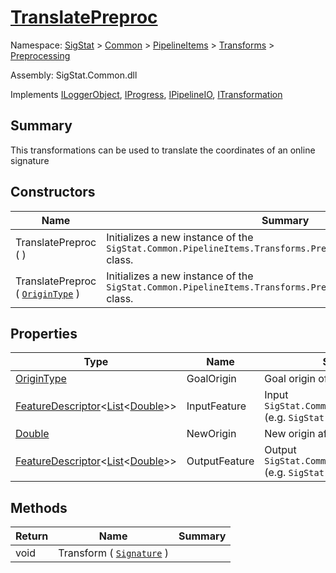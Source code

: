 # [TranslatePreproc](./TranslatePreproc.md)

Namespace: [SigStat]() > [Common]() > [PipelineItems]() > [Transforms]() > [Preprocessing]()

Assembly: SigStat.Common.dll

Implements [ILoggerObject](./../../../ILoggerObject.md), [IProgress](./../../../Helpers/IProgress.md), [IPipelineIO](./../../../Pipeline/IPipelineIO.md), [ITransformation](./../../../ITransformation.md)

## Summary
This transformations can be used to translate the coordinates of an online signature

## Constructors

| Name | Summary | 
| --- | --- | 
| TranslatePreproc (  ) | Initializes a new instance of the `SigStat.Common.PipelineItems.Transforms.Preprocessing.TranslatePreproc` class. | 
| TranslatePreproc ( [`OriginType`](./OriginType.md) ) | Initializes a new instance of the `SigStat.Common.PipelineItems.Transforms.Preprocessing.TranslatePreproc` class. | 


## Properties

| Type | Name | Summary | 
| --- | --- | --- | 
| [OriginType](./OriginType.md) | GoalOrigin | Goal origin of the translation | 
| [FeatureDescriptor](./../../../FeatureDescriptor-1.md)\<[List](https://docs.microsoft.com/en-us/dotnet/api/System.Collections.Generic.List-1)\<[Double](https://docs.microsoft.com/en-us/dotnet/api/System.Double)>> | InputFeature | Input `SigStat.Common.FeatureDescriptor` (e.g. `SigStat.Common.Features.X`) | 
| [Double](https://docs.microsoft.com/en-us/dotnet/api/System.Double) | NewOrigin | New origin after the translation | 
| [FeatureDescriptor](./../../../FeatureDescriptor-1.md)\<[List](https://docs.microsoft.com/en-us/dotnet/api/System.Collections.Generic.List-1)\<[Double](https://docs.microsoft.com/en-us/dotnet/api/System.Double)>> | OutputFeature | Output `SigStat.Common.FeatureDescriptor` (e.g. `SigStat.Common.Features.X`) | 


## Methods

| Return | Name | Summary | 
| --- | --- | --- | 
| void | Transform ( [`Signature`](./../../../Signature.md) ) |  | 


